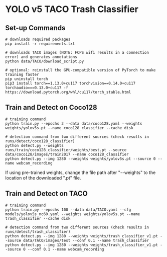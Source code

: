 # YOLO v5 TACO Trash Classifier

## Set-up Commands

``` shell
# downloads required packages
pip install -r requirements.txt

# downloads TACO images (NOTE: FCPS wifi results in a connection error) and generates annotations
python data/TACO/download_script.py

# optional: reinstall the GPU-compatible version of PyTorch to make training faster
pip uninstall torch
pip3 install torch==1.13.0+cu117 torchvision==0.14.0+cu117 torchaudio===0.13.0+cu117 -f https://download.pytorch.org/whl/cu117/torch_stable.html
```

## Train and Detect on Coco128

``` shell
# training command
python train.py --epochs 3 --data data/coco128.yaml --weights weights/yolov5s.pt --name coco128_classifier --cache disk

# detection command from two different sources (check results in runs/detect/coco128_classifier)
python detect.py --weights runs/train/coco128_classifier/weights/best.pt --source data/coco128/images/train2017 --name coco128_classifier
python detect.py --img 1280 --weights weights/yolov5s.pt --source 0 --name webcam_recording
```
If using pre-trained weights, change the file path after "--weights" to the location of the downloaded ".pt" file.

## Train and Detect on TACO

``` shell
# training command
python train.py --epochs 100 --data data/TACO.yaml --cfg models/yolov5s_nc60.yaml --weights weights/yolov5s.pt --name trash_classifier --cache disk

# detection command from two different sources (check results in runs/detect/trash_classifier)
python detect.py --img 1280 --weights weights/trash_classifier_v1.pt --source data/TACO/images/test --conf 0.1 --name trash_classifier
python detect.py --img 1280 --weights weights/trash_classifier_v1.pt --source 0 --conf 0.1 --name webcam_recording
```
